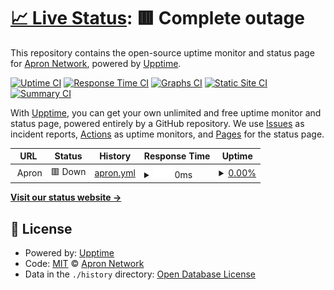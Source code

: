# [📈 Live Status](https://Apron-Network.github.io/upptime): <!--live status--> **🟥 Complete outage**

This repository contains the open-source uptime monitor and status page for [Apron Network](https://apron.network), powered by [Upptime](https://github.com/upptime/upptime).

[![Uptime CI](https://github.com/Apron-Network/upptime/workflows/Uptime%20CI/badge.svg)](https://github.com/Apron-Network/upptime/actions?query=workflow%3A%22Uptime+CI%22)
[![Response Time CI](https://github.com/Apron-Network/upptime/workflows/Response%20Time%20CI/badge.svg)](https://github.com/Apron-Network/upptime/actions?query=workflow%3A%22Response+Time+CI%22)
[![Graphs CI](https://github.com/Apron-Network/upptime/workflows/Graphs%20CI/badge.svg)](https://github.com/Apron-Network/upptime/actions?query=workflow%3A%22Graphs+CI%22)
[![Static Site CI](https://github.com/Apron-Network/upptime/workflows/Static%20Site%20CI/badge.svg)](https://github.com/Apron-Network/upptime/actions?query=workflow%3A%22Static+Site+CI%22)
[![Summary CI](https://github.com/Apron-Network/upptime/workflows/Summary%20CI/badge.svg)](https://github.com/Apron-Network/upptime/actions?query=workflow%3A%22Summary+CI%22)

With [Upptime](https://upptime.js.org), you can get your own unlimited and free uptime monitor and status page, powered entirely by a GitHub repository. We use [Issues](https://github.com/Apron-Network/upptime/issues) as incident reports, [Actions](https://github.com/Apron-Network/upptime/actions) as uptime monitors, and [Pages](https://Apron-Network.github.io/upptime) for the status page.

<!--start: status pages-->
<!-- This summary is generated by Upptime (https://github.com/upptime/upptime) -->
<!-- Do not edit this manually, your changes will be overwritten -->
<!-- prettier-ignore -->
| URL | Status | History | Response Time | Uptime |
| --- | ------ | ------- | ------------- | ------ |
| <img alt="" src="https://favicons.githubusercontent.com/null" height="13"> Apron | 🟥 Down | [apron.yml](https://github.com/Apron-Network/upptime/commits/HEAD/history/apron.yml) | <details><summary><img alt="Response time graph" src="./graphs/apron/response-time-week.png" height="20"> 0ms</summary><br><a href="https://Apron-Network.github.io/upptime/history/apron"><img alt="Response time 305" src="https://img.shields.io/endpoint?url=https%3A%2F%2Fraw.githubusercontent.com%2FApron-Network%2Fupptime%2FHEAD%2Fapi%2Fapron%2Fresponse-time.json"></a><br><a href="https://Apron-Network.github.io/upptime/history/apron"><img alt="24-hour response time 0" src="https://img.shields.io/endpoint?url=https%3A%2F%2Fraw.githubusercontent.com%2FApron-Network%2Fupptime%2FHEAD%2Fapi%2Fapron%2Fresponse-time-day.json"></a><br><a href="https://Apron-Network.github.io/upptime/history/apron"><img alt="7-day response time 0" src="https://img.shields.io/endpoint?url=https%3A%2F%2Fraw.githubusercontent.com%2FApron-Network%2Fupptime%2FHEAD%2Fapi%2Fapron%2Fresponse-time-week.json"></a><br><a href="https://Apron-Network.github.io/upptime/history/apron"><img alt="30-day response time 0" src="https://img.shields.io/endpoint?url=https%3A%2F%2Fraw.githubusercontent.com%2FApron-Network%2Fupptime%2FHEAD%2Fapi%2Fapron%2Fresponse-time-month.json"></a><br><a href="https://Apron-Network.github.io/upptime/history/apron"><img alt="1-year response time 305" src="https://img.shields.io/endpoint?url=https%3A%2F%2Fraw.githubusercontent.com%2FApron-Network%2Fupptime%2FHEAD%2Fapi%2Fapron%2Fresponse-time-year.json"></a></details> | <details><summary><a href="https://Apron-Network.github.io/upptime/history/apron">0.00%</a></summary><a href="https://Apron-Network.github.io/upptime/history/apron"><img alt="All-time uptime 55.08%" src="https://img.shields.io/endpoint?url=https%3A%2F%2Fraw.githubusercontent.com%2FApron-Network%2Fupptime%2FHEAD%2Fapi%2Fapron%2Fuptime.json"></a><br><a href="https://Apron-Network.github.io/upptime/history/apron"><img alt="24-hour uptime 0.00%" src="https://img.shields.io/endpoint?url=https%3A%2F%2Fraw.githubusercontent.com%2FApron-Network%2Fupptime%2FHEAD%2Fapi%2Fapron%2Fuptime-day.json"></a><br><a href="https://Apron-Network.github.io/upptime/history/apron"><img alt="7-day uptime 0.00%" src="https://img.shields.io/endpoint?url=https%3A%2F%2Fraw.githubusercontent.com%2FApron-Network%2Fupptime%2FHEAD%2Fapi%2Fapron%2Fuptime-week.json"></a><br><a href="https://Apron-Network.github.io/upptime/history/apron"><img alt="30-day uptime 0.00%" src="https://img.shields.io/endpoint?url=https%3A%2F%2Fraw.githubusercontent.com%2FApron-Network%2Fupptime%2FHEAD%2Fapi%2Fapron%2Fuptime-month.json"></a><br><a href="https://Apron-Network.github.io/upptime/history/apron"><img alt="1-year uptime 55.08%" src="https://img.shields.io/endpoint?url=https%3A%2F%2Fraw.githubusercontent.com%2FApron-Network%2Fupptime%2FHEAD%2Fapi%2Fapron%2Fuptime-year.json"></a></details>

<!--end: status pages-->

[**Visit our status website →**](https://Apron-Network.github.io/upptime)

## 📄 License

- Powered by: [Upptime](https://github.com/upptime/upptime)
- Code: [MIT](./LICENSE) © [Apron Network](https://apron.network)
- Data in the `./history` directory: [Open Database License](https://opendatacommons.org/licenses/odbl/1-0/)
